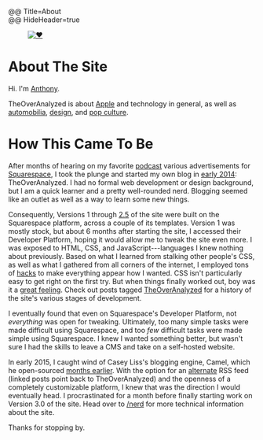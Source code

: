 @@ Title=About  
@@ HideHeader=true  

<figure class="figright">
	<a class="nohover" href="http://d.pr/i/1d53F+">
		<img src="http://d.pr/i/1d53F+" alt="❤️">
	</a>
</figure>

<h1 id="info">About The Site</h1>

Hi. I'm [Anthony][ant].

TheOverAnalyzed is about [Apple][theoveranalyzed] and technology in general, as well as [automobilia][theoveranalyzed 2], [design][theoveranalyzed 3], and [pop culture][theoveranalyzed 4].

<h1 id="howthiscametobe">How This Came To Be</h1>

After months of hearing on my favorite [podcast][atp] various advertisements for [Squarespace][ss], I took the plunge and started my own blog in [early 2014][ear]: TheOverAnalyzed. I had no formal web development or design background, but I am a quick learner and a pretty well-rounded nerd. Blogging seemed like an outlet as well as a way to learn some new things.

Consequently, Versions 1 through [2.5][instagram] of the site were built on the Squarespace platform, across a couple of its templates. Version 1 was mostly stock, but about 6 months after starting the site, I accessed their Developer Platform, hoping it would allow me to tweak the site even more. I was exposed to HTML, CSS, and JavaScript---languages I knew nothing about previously. Based on what I learned from stalking other people's CSS, as well as what I gathered from all corners of the internet, I employed tons of [hacks][hacks] to make everything appear how I wanted. CSS isn't particularly easy to get right on the first try. But when things finally worked out, boy was it a [great feeling][twitter]. Check out posts tagged [TheOverAnalyzed][toa] for a history of the site's various stages of development.

I eventually found that even on Squarespace's Developer Platform, not *everything* was open for tweaking. Ultimately, too many simple tasks were made difficult using Squarespace, and too *few* difficult tasks were made simple using Squarespace. I knew I wanted something better, but wasn't sure I had the skills to leave a CMS and take on a self-hosted website.

In early 2015, I caught wind of Casey Liss's blogging engine, Camel, which he open-sourced [months earlier][caseyliss]. With the option for an [alternate][rssa] RSS feed (linked posts point back to TheOverAnalyzed) and the openness of a completely customizable platform, I knew that was the direction I would eventually head. I procrastinated for a month before finally starting work on Version 3.0 of the site. Head over to [/nerd][nerd] for more technical information about the site.

Thanks for stopping by.

[ant]: http://www.twitter.com/toniwonkanobi
[atp]: http://atp.fm
[caseyliss]: http://www.caseyliss.com/2014/5/2/camel-open-sourced
[ear]: https://twitter.com/TheOverAnalyzed/status/430233457029947392
[hacks]: @@SiteRoot@@/tags/Squarespace
[instagram]: https://instagram.com/p/2oFqCowLyD/?taken-by=theoveranalyzed
[nerd]: @@SiteRoot@@/nerd
[ss]: http://www.squarespace.com
[toa]: @@SiteRoot@@/tags/TheOverAnalyzed
[rssa]: @@SiteRoot@@/rss-alternate
[theoveranalyzed]: @@SiteRoot@@/tags/Apple
[theoveranalyzed 2]: @@SiteRoot@@/tags/cars
[theoveranalyzed 3]: @@SiteRoot@@/tags/design
[theoveranalyzed 4]: @@SiteRoot@@/tags/pop%20culture
[twitter]: https://twitter.com/caseyliss/status/601133285356531712